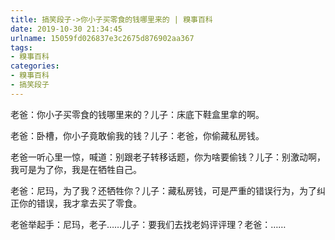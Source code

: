 ```yaml
---
title: 搞笑段子->你小子买零食的钱哪里来的 | 糗事百科
date: 2019-10-30 21:34:45
urlname: 15059fd026837e3c2675d876902aa367
tags: 
- 糗事百科
categories:
- 糗事百科
- 搞笑段子
---
```

老爸：你小子买零食的钱哪里来的？儿子：床底下鞋盒里拿的啊。

老爸：卧槽，你小子竟敢偷我的钱？儿子：老爸，你偷藏私房钱。

老爸一听心里一惊，喊道：别跟老子转移话题，你为啥要偷钱？儿子：别激动啊，我可是为了你，我是在牺牲自己。

老爸：尼玛，为了我？还牺牲你？儿子：藏私房钱，可是严重的错误行为，为了纠正你的错误，我才拿去买了零食。

老爸举起手：尼玛，老子……儿子：要我们去找老妈评评理？老爸：……


